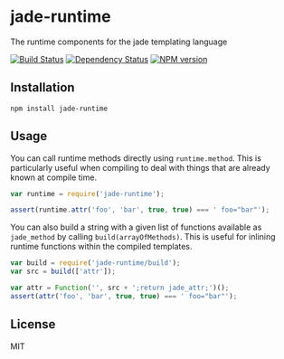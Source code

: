 # jade-runtime

The runtime components for the jade templating language

[![Build Status](https://img.shields.io/travis/jadejs/jade-runtime/master.svg)](https://travis-ci.org/jadejs/jade-runtime)
[![Dependency Status](https://img.shields.io/gemnasium/jadejs/jade-runtime.svg)](https://gemnasium.com/jadejs/jade-runtime)
[![NPM version](https://img.shields.io/npm/v/jade-runtime.svg)](https://www.npmjs.org/package/jade-runtime)

## Installation

    npm install jade-runtime

## Usage


You can call runtime methods directly using `runtime.method`.  This is particularly useful when compiling to deal with things that are already known at compile time.

```js
var runtime = require('jade-runtime');

assert(runtime.attr('foo', 'bar', true, true) === ' foo="bar"');
```

You can also build a string with a given list of functions available as `jade_method` by calling `build(arrayOfMethods)`.  This is useful for inlining runtime functions within the compiled templates.

```js
var build = require('jade-runtime/build');
var src = build(['attr']);

var attr = Function('', src + ';return jade_attr;')();
assert(attr('foo', 'bar', true, true) === ' foo="bar"');
```


## License

  MIT
